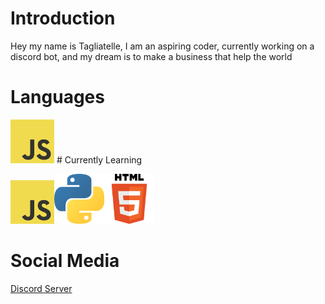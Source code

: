 # Introduction

Hey my name is Tagliatelle, I am an aspiring coder, currently working on a discord bot, and my dream is to make a business that help the world
# Languages

<img src="JavaScript.png" height = 70/>
# Currently Learning

<img src="JavaScript.png" height = 70/><img src="Python.png" height = 80/><img src="html.png" height = 80>
# Social Media

 [Discord Server](https://discord.gg/YNfAA8ppNT)
